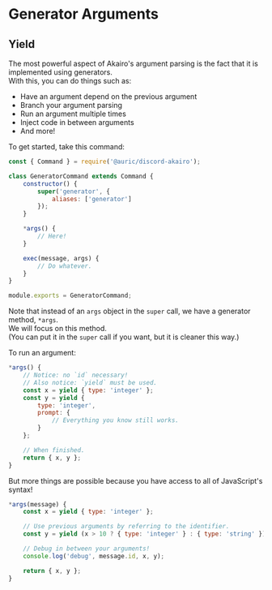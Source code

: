 # Generator Arguments

## Yield

The most powerful aspect of Akairo's argument parsing is the fact that it is implemented using generators.  
With this, you can do things such as:

- Have an argument depend on the previous argument
- Branch your argument parsing
- Run an argument multiple times
- Inject code in between arguments
- And more!

To get started, take this command:  

```js
const { Command } = require('@auric/discord-akairo');

class GeneratorCommand extends Command {
    constructor() {
        super('generator', {
            aliases: ['generator']
        });
    }

    *args() {
        // Here!
    }

    exec(message, args) {
        // Do whatever.
    }
}

module.exports = GeneratorCommand;
```

Note that instead of an `args` object in the `super` call, we have a generator method, `*args`.  
We will focus on this method.  
(You can put it in the `super` call if you want, but it is cleaner this way.)  

To run an argument:  

```js
*args() {
    // Notice: no `id` necessary!
    // Also notice: `yield` must be used.
    const x = yield { type: 'integer' };
    const y = yield {
        type: 'integer',
        prompt: {
            // Everything you know still works.
        }
    };

    // When finished.
    return { x, y };
}
```

But more things are possible because you have access to all of JavaScript's syntax!  

```js
*args(message) {
    const x = yield { type: 'integer' };

    // Use previous arguments by referring to the identifier.
    const y = yield (x > 10 ? { type: 'integer' } : { type: 'string' });

    // Debug in between your arguments!
    console.log('debug', message.id, x, y);

    return { x, y };
}
```
